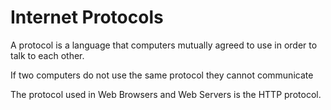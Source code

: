 # Internet Protocols

A protocol is a  language that computers mutually agreed to use in order to talk to each other. 

If two computers do not use the same protocol they cannot communicate

The protocol used in Web Browsers and Web Servers is the HTTP protocol.

